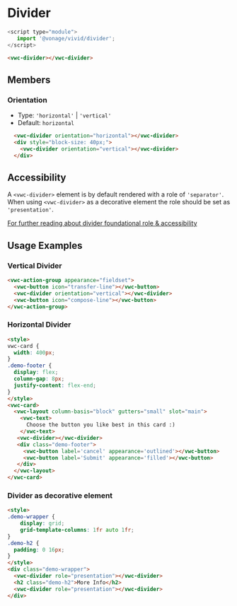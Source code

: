 # Divider

```js
<script type="module">
   import '@vonage/vivid/divider';
</script>
```
```html preview
<vwc-divider></vwc-divider>
```
## Members
### Orientation

- Type: `'horizontal'` | `'vertical'` 
- Default: `horizontal`

```html preview blocks
  <vwc-divider orientation="horizontal"></vwc-divider>
  <div style="block-size: 40px;">
    <vwc-divider orientation="vertical"></vwc-divider>
  </div>
```

## Accessibility
A `<vwc-divider>` element is by default rendered with a role of `'separator'`.  
When using `<vwc-divider>` as a decorative element the role should be set as `'presentation'`.

[For further reading about divider foundational role & accessibility](https://w3c.github.io/aria/#separator)


## Usage Examples
### Vertical Divider
```html preview
<vwc-action-group appearance="fieldset">
  <vwc-button icon="transfer-line"></vwc-button>
  <vwc-divider orientation="vertical"></vwc-divider>
  <vwc-button icon="compose-line"></vwc-button>
</vwc-action-group>
```
### Horizontal Divider
```html preview
<style>
vwc-card {
  width: 400px;
}
.demo-footer {
  display: flex;
  column-gap: 8px;
  justify-content: flex-end;
}
</style>
<vwc-card>
  <vwc-layout column-basis="block" gutters="small" slot="main">
    <vwc-text>
      Choose the button you like best in this card :)
    </vwc-text>
   <vwc-divider></vwc-divider>
   <div class="demo-footer">
     <vwc-button label='cancel' appearance='outlined'></vwc-button>
     <vwc-button label='Submit' appearance='filled'></vwc-button>
   </div>
  </vwc-layout>
</vwc-card>
```

### Divider as decorative element

```html preview
<style>
.demo-wrapper {
    display: grid;
    grid-template-columns: 1fr auto 1fr;
}
.demo-h2 {
  padding: 0 16px;
}
</style>
<div class="demo-wrapper">
  <vwc-divider role="presentation"></vwc-divider>
  <h2 class="demo-h2">More Info</h2>
  <vwc-divider role="presentation"></vwc-divider>
</div>
   
```
